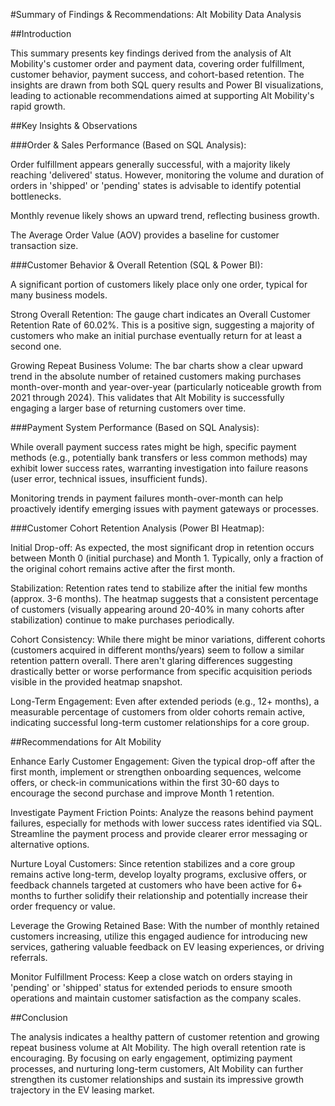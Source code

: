 #Summary of Findings & Recommendations: Alt Mobility Data Analysis

##Introduction

This summary presents key findings derived from the analysis of Alt Mobility's customer order and payment data, covering order fulfillment, customer behavior, payment success, and cohort-based retention. The insights are drawn from both SQL query results and Power BI visualizations, leading to actionable recommendations aimed at supporting Alt Mobility's rapid growth.

##Key Insights & Observations

###Order & Sales Performance (Based on SQL Analysis):

Order fulfillment appears generally successful, with a majority likely reaching 'delivered' status. However, monitoring the volume and duration of orders in 'shipped' or 'pending' states is advisable to identify potential bottlenecks.

Monthly revenue likely shows an upward trend, reflecting business growth.

The Average Order Value (AOV) provides a baseline for customer transaction size.

###Customer Behavior & Overall Retention (SQL & Power BI):

A significant portion of customers likely place only one order, typical for many business models.

Strong Overall Retention: The gauge chart indicates an Overall Customer Retention Rate of 60.02%. This is a positive sign, suggesting a majority of customers who make an initial purchase eventually return for at least a second one.

Growing Repeat Business Volume: The bar charts show a clear upward trend in the absolute number of retained customers making purchases month-over-month and year-over-year (particularly noticeable growth from 2021 through 2024). This validates that Alt Mobility is successfully engaging a larger base of returning customers over time.

###Payment System Performance (Based on SQL Analysis):

While overall payment success rates might be high, specific payment methods (e.g., potentially bank transfers or less common methods) may exhibit lower success rates, warranting investigation into failure reasons (user error, technical issues, insufficient funds).

Monitoring trends in payment failures month-over-month can help proactively identify emerging issues with payment gateways or processes.

###Customer Cohort Retention Analysis (Power BI Heatmap):

Initial Drop-off: As expected, the most significant drop in retention occurs between Month 0 (initial purchase) and Month 1. Typically, only a fraction of the original cohort remains active after the first month.

Stabilization: Retention rates tend to stabilize after the initial few months (approx. 3-6 months). The heatmap suggests that a consistent percentage of customers (visually appearing around 20-40% in many cohorts after stabilization) continue to make purchases periodically.

Cohort Consistency: While there might be minor variations, different cohorts (customers acquired in different months/years) seem to follow a similar retention pattern overall. There aren't glaring differences suggesting drastically better or worse performance from specific acquisition periods visible in the provided heatmap snapshot.

Long-Term Engagement: Even after extended periods (e.g., 12+ months), a measurable percentage of customers from older cohorts remain active, indicating successful long-term customer relationships for a core group.

##Recommendations for Alt Mobility

Enhance Early Customer Engagement: Given the typical drop-off after the first month, implement or strengthen onboarding sequences, welcome offers, or check-in communications within the first 30-60 days to encourage the second purchase and improve Month 1 retention.

Investigate Payment Friction Points: Analyze the reasons behind payment failures, especially for methods with lower success rates identified via SQL. Streamline the payment process and provide clearer error messaging or alternative options.

Nurture Loyal Customers: Since retention stabilizes and a core group remains active long-term, develop loyalty programs, exclusive offers, or feedback channels targeted at customers who have been active for 6+ months to further solidify their relationship and potentially increase their order frequency or value.

Leverage the Growing Retained Base: With the number of monthly retained customers increasing, utilize this engaged audience for introducing new services, gathering valuable feedback on EV leasing experiences, or driving referrals.

Monitor Fulfillment Process: Keep a close watch on orders staying in 'pending' or 'shipped' status for extended periods to ensure smooth operations and maintain customer satisfaction as the company scales.


##Conclusion

The analysis indicates a healthy pattern of customer retention and growing repeat business volume at Alt Mobility. The high overall retention rate is encouraging. By focusing on early engagement, optimizing payment processes, and nurturing long-term customers, Alt Mobility can further strengthen its customer relationships and sustain its impressive growth trajectory in the EV leasing market.
